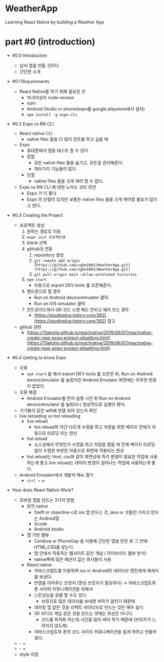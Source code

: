 # WeatherApp

Learning React Native by building a Weather App

# part #0 (introduction)

- #0.0 Introduction
  - 날씨 앱을 만들 것이다.
  - 간단한 소개
- #0.1 Requirements
  - React Native를 하기 위해 필요한 것
    - 10.0이상의 node version
    - npm
    - Android Studio or phone(expo를 google playstore에서 설치)
    - `npm install -g expo-cli`
- #0.2 Expo vs RN CLI
  - React native CLI
    - native files 들을 더 많이 컨트롤 하고 싶을 때
  - Expo
    - 휴대폰에서 앱을 테스트 할 수 있다.
    - 장점
      - 모든 native files 들을 숨기고, 모든걸 관리해준다.
      - 여러가지 기능들이 많다.
    - 단점
      - native files 들을 크게 제어 할 수 없다.
  - Expo vs RN CLI 에 대한 노마드 코더 의견
    - Expo 가 더 좋다.
    - Expo 의 단점이 있지만 보통은 native files 들을 크게 제어할 필요가 없다고 한다.
- #0.3 Creating the Project
  - 프로젝트 생성
    1. 원하는 경로로 이동
    2. `expo init 프로젝트명`
    3. blank 선택
    4. github과 연동
       1. repository 생성
       2. `git remote add origin [https://github.com/sgbo5003/WeatherApp.git](https://github.com/sgbo5003/WeatherApp.git)`
       3. `git pull origin main —allow-unrelated histories`
    5. `npm start`
       - 자동으로 export DEV tools 를 오픈해준다.
    6. 핸드폰으로 할 경우
       - Run on Android device/emulator 클릭
       - Run on iOS simulator 클릭
    7. 안드로이드에서 QR 코드 스캔 해도 안되고 에러 뜨는 경우
       - [https://studioplug.tistory.com/362](https://studioplug.tistory.com/362) 참고
  - github 관련
    - [https://13akstjq.github.io/reactnative/2019/06/07/reactnative-create-new-expo-project-gitsetting.html](https://13akstjq.github.io/reactnative/2019/06/07/reactnative-create-new-expo-project-gitsetting.html)
- #0.4 Getting to know Expo
  - 오류
    - `npm start` 를 해서 export DEV tools 를 오픈한 뒤, Run on Android device/emulator 를 눌렀지만 Android Emulator 화면에는 아무런 반응이 없었다.
  - 오류 해결
    - Android Emulator를 먼저 실행 시킨 뒤 Run on Android device/emulator 를 눌렀더니 정상적으로 실행이 됐다.
  - 기기들이 같은 wifi에 연결 되어 있는지 확인
  - live reloading vs hot reloading
    - live reload
      - hot reload와 약간 다르게 수정을 하고 저장을 하면 페이지 전체가 자동으로 리로딩 되는 현상
    - hot reload
      - 소스상에서 무엇인가 수정을 하고 저장을 했을 때 전체 페이지 리로딩 없이 수정한 부분만 자동으로 화면에 적용되는 현상
    - hot reload는 html, css와 같이 화면상에 즉각 변경이 필요한 작업에 사용하는게 좋고 live reload는 데이터 변경이 일어나는 작업에 사용하는게 좋다.
  - Android Emulator에서 개발자 메뉴 열기
    - `ctrl + m`
- How does React Native Work?

  - 모바일 앱을 만드는 3가지 방법
    - 완전 native
      - Swift or objective-c로 ios 앱 만드는 것, java or 코틀린 가지고 만드는 Android앱
      - Xcode
      - Android studio
    - 앱 기반 웹뷰
      - Cordova or PhoneGap 을 이용해 간단한 앱을 만든 후 그 안에 HTML,CSS를 넣는다.
      - 앱 안에서 작동하는 웹사이트 같은 개념 ( 하이브리드 웹뷰 방식)
      - native쪽에 많은 예산이 없는 회사들이 사용
    - React native
      - 자바스크립트를 이용하여 ios or Android의 네이티브 엔진에게 메세지를 보낸다.
      - 연결을 이어주는 브릿지 (항상 브릿지가 필요하다) → 자바스크립트와 폰 사이의 커뮤니케이션을 위해서
      - 느린성능을 유발 할 수도 있다.
        - 브릿지로 많은 데이터를 보내면 부하가 걸리기 때문에
      - 데이팅 앱 같은 것을 리엑트 네이티브로 만드는 것은 매우 쉽다.
      - 3D 비디오 게임 같은 것을 만드는 것에는 최선은 아니다.
        - 코드를 최적화 하는데 시간을 많이 써야 하기 때문에 (브릿지가 느려지지 않도록)
      - 자바스크립트와 폰의 코드 사이의 커뮤니케이션을 쉽게 하려고 만들어 졌다.
  - <View>
      - = <div>
  - <Text>
      - = <span>
  - style 지정
